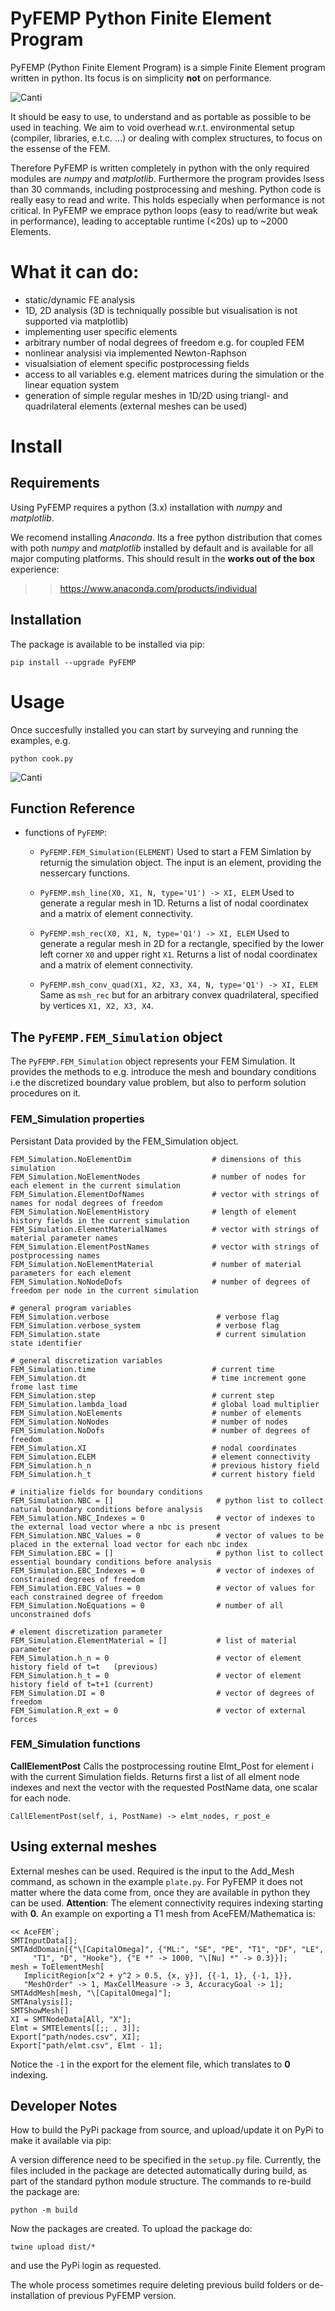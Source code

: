 # **PyFEMP** **Py**thon **F**inite **E**lement **P**rogram
 PyFEMP (Python Finite Element Program) is a simple Finite Element program written in python. Its focus is on simplicity **not** on performance.

![Canti](PyFEMP/assets/canti.png?raw=true "Dynamic analysis of a cantilever")

 It should be easy to use, to understand and as portable as possible to be used in teaching. We aim to void overhead w.r.t. environmental setup (compiler, libraries, e.t.c. ...) or dealing with complex structures, to focus on the essense of the FEM.

 Therefore PyFEMP is written completely in python with the only required modules are *numpy* and *matplotlib*. Furthermore the program provides lsess than 30 commands, including postprocessing and meshing. Python code is really easy to read and write. This holds especially when performance is not critical. In PyFEMP we emprace python loops (easy to read/write but weak in performance), leading to acceptable runtime (<20s) up to ~2000 Elements.

 # What it can do:
 * static/dynamic FE analysis
 * 1D, 2D analysis (3D is techniqually possible but visualisation is not supported via matplotlib) 
 * implementing user specific elements
 * arbitrary number of nodal degrees of freedom e.g. for coupled FEM
 * nonlinear analysisi via implemented Newton-Raphson
 * visualsiation of element specific postprocessing fields
 * access to all variables e.g. element matrices during the simulation or the linear equation system
 * generation of simple regular meshes in 1D/2D using triangl- and quadrilateral elements (external meshes can be used)

 # Install

 ## Requirements
 Using PyFEMP requires a python (3.x) installation with *numpy* and *matplotlib*. 

 We recomend installing *Anaconda*. Its a free python distribution that comes with poth *numpy* and *matplotlib* installed by default and is available for all major computing platforms. 
 This should result in the **works out of the box** experience:
 >> https://www.anaconda.com/products/individual

## Installation
The package is available to be installed via pip:
```
pip install --upgrade PyFEMP
```

# Usage
Once succesfully installed you can start by surveying and running the examples, e.g.
```
python cook.py
```

 ![Canti](PyFEMP/assets/cook.png?raw=true "Dynamic analysis of a cantilever")

## Function Reference
* functions of `PyFEMP`:
   + `PyFEMP.FEM_Simulation(ELEMENT)`
      Used to start a FEM Simlation by returnig the simulation object.
      The input is an element, providing the nessercary functions.

   + `PyFEMP.msh_line(X0, X1, N, type='U1') -> XI, ELEM`
      Used to generate a regular mesh in 1D. Returns a list of nodal coordinatex and 
      a matrix of element connectivity.

   + `PyFEMP.msh_rec(X0, X1, N, type='Q1') -> XI, ELEM`
      Used to generate a regular mesh in 2D for a rectangle, specified
      by the lower left corner `X0` and upper right `X1`.
      Returns a list of nodal coordinatex and a matrix of element connectivity.

   + `PyFEMP.msh_conv_quad(X1, X2, X3, X4, N, type='Q1') -> XI, ELEM`
      Same as `msh_rec` but for an arbitrary convex quadrilateral, specified
      by vertices `X1, X2, X3, X4`.

## The `PyFEMP.FEM_Simulation` object
The `PyFEMP.FEM_Simulation` object represents your FEM Simulation. It provides the
methods to e.g. introduce the mesh and boundary conditions i.e the discretized boundary 
value problem, but also to perform solution procedures on it.

### FEM_Simulation properties
Persistant Data provided by the FEM_Simulation object.
```
FEM_Simulation.NoElementDim                  # dimensions of this simulation
FEM_Simulation.NoElementNodes                # number of nodes for each element in the current simulation
FEM_Simulation.ElementDofNames               # vector with strings of names for nodal degrees of freedom
FEM_Simulation.NoElementHistory              # length of element history fields in the current simulation
FEM_Simulation.ElementMaterialNames          # vector with strings of material parameter names           
FEM_Simulation.ElementPostNames              # vector with strings of postprocessing names
FEM_Simulation.NoElementMaterial             # number of material parameters for each element
FEM_Simulation.NoNodeDofs                    # number of degrees of freedom per node in the current simulation

# general program variables
FEM_Simulation.verbose                        # verbose flag
FEM_Simulation.verbose_system                 # verbose flag
FEM_Simulation.state                          # current simulation state identifier

# general discretization variables
FEM_Simulation.time                          # current time
FEM_Simulation.dt                            # time increment gone frome last time
FEM_Simulation.step                          # current step
FEM_Simulation.lambda_load                   # global load multiplier
FEM_Simulation.NoElements                    # number of elements
FEM_Simulation.NoNodes                       # number of nodes
FEM_Simulation.NoDofs                        # number of degrees of freedom
FEM_Simulation.XI                            # nodal coordinates
FEM_Simulation.ELEM                          # element connectivity
FEM_Simulation.h_n                           # previous history field
FEM_Simulation.h_t                           # current history field

# initialize fields for boundary conditions
FEM_Simulation.NBC = []                       # python list to collect natural boundary conditions before analysis
FEM_Simulation.NBC_Indexes = 0                # vector of indexes to the external load vector where a nbc is present
FEM_Simulation.NBC_Values = 0                 # vector of values to be placed in the external load vector for each nbc index
FEM_Simulation.EBC = []                       # python list to collect essential boundary conditions before analysis
FEM_Simulation.EBC_Indexes = 0                # vector of indexes of constrained degrees of freedom
FEM_Simulation.EBC_Values = 0                 # vector of values for each constrained degree of freedom
FEM_Simulation.NoEquations = 0                # number of all unconstrained dofs

# element discretization parameter
FEM_Simulation.ElementMaterial = []           # list of material parameter
FEM_Simulation.h_n = 0                        # vector of element history field of t=t   (previous)
FEM_Simulation.h_t = 0                        # vector of element history field of t=t+1 (current)
FEM_Simulation.DI = 0                         # vector of degrees of freedom
FEM_Simulation.R_ext = 0                      # vector of external forces
```

### FEM_Simulation functions

**CallElementPost**
Calls the postprocessing routine Elmt_Post for element i with the current Simulation fields.
Returns first a list of all elment node indexes and next the vector with the requested PostName
data, one scalar for each node.
```
CallElementPost(self, i, PostName) -> elmt_nodes, r_post_e
```

## Using external meshes
External meshes can be used. Required is the input to the Add_Mesh command, as schown in the example ```plate.py```.
For PyFEMP it does not matter where the data come from,
once they are available in python they can be used.
**Attention**: The element connectivity requires indexing starting with **0**.
An example on exporting a T1 mesh from AceFEM/Mathematica is:
```
<< AceFEM`;
SMTInputData[];
SMTAddDomain[{"\[CapitalOmega]", {"ML:", "SE", "PE", "T1", "DF", "LE",
     "T1", "D", "Hooke"}, {"E *" -> 1000, "\[Nu] *" -> 0.3}}];
mesh = ToElementMesh[
   ImplicitRegion[x^2 + y^2 > 0.5, {x, y}], {{-1, 1}, {-1, 1}}, 
   "MeshOrder" -> 1, MaxCellMeasure -> 3, AccuracyGoal -> 1];
SMTAddMesh[mesh, "\[CapitalOmega]"];
SMTAnalysis[];
SMTShowMesh[]
XI = SMTNodeData[All, "X"];
Elmt = SMTElements[[;; , 3]];
Export["path/nodes.csv", XI];
Export["path/elmt.csv", Elmt - 1];
```
Notice the ```-1``` in the export for the element file, which translates to **0** indexing.

## Developer Notes
How to build the PyPi package from source, and upload/update it on PyPi to make it available via pip:

A version difference need to be specified in the ```setup.py``` file.
Currently, the files included in the package are detected automatically during build, as part of the standard python module structure.
The commands to re-build the package are:
```
python -m build
```
Now the packages are created.
To upload the package do:
```
twine upload dist/*
```
and use the PyPi login as requested.

The whole process sometimes require deleting previous build folders or de-installation of previous PyFEMP version.
